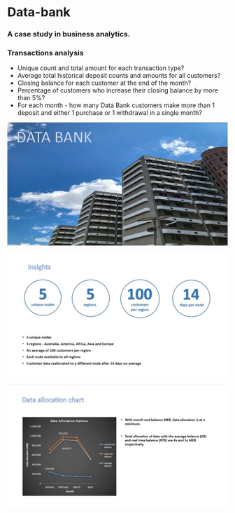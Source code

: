 # Data-bank

### A case study in business analytics.


### Transactions analysis

* Unique count and total amount for each transaction type?
* Average total historical deposit counts and amounts for all customers?
* Closing balance for each customer at the end of the month?
* Percentage of customers who increase their closing balance by more than 5%?
* For each month - how many Data Bank customers make more than 1 deposit and either 1 purchase or 1 withdrawal in a single month?

![](images/data_bank_pic.jpg)

![](images/data_bank_insights.jpg)

![](images/data_allocation.jpg)
